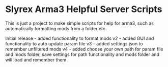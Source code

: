 # Slyrex Arma3 Helpful Server Scripts
 This is just a project to make simple scripts for help for arma3, such as automatically formatting mods from a folder etc.

Initial release - added functionality to format mods
v2 - added GUI and functionality to auto update param file
v3 - added settings.json to remember unfiltered mods
v4 - added choose your own path for param file and mods folder, save settings for path functionality and mods folder and will load and remember them
